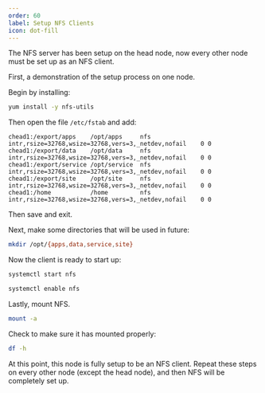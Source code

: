 ```yaml
---
order: 60
label: Setup NFS Clients
icon: dot-fill
---
```


The NFS server has been setup on the head node, now every other node must be set up as an NFS client.

First, a demonstration of the setup process on one node.



Begin by installing:
```bash
yum install -y nfs-utils
```

Then open the file `/etc/fstab` and add:

```
chead1:/export/apps    /opt/apps     nfs    intr,rsize=32768,wsize=32768,vers=3,_netdev,nofail    0 0
chead1:/export/data    /opt/data     nfs    intr,rsize=32768,wsize=32768,vers=3,_netdev,nofail    0 0
chead1:/export/service /opt/service  nfs    intr,rsize=32768,wsize=32768,vers=3,_netdev,nofail    0 0
chead1:/export/site    /opt/site     nfs    intr,rsize=32768,wsize=32768,vers=3,_netdev,nofail    0 0
chead1:/home           /home         nfs    intr,rsize=32768,wsize=32768,vers=3,_netdev,nofail    0 0
```

Then save and exit.


Next, make some directories that will be used in future:
```bash
mkdir /opt/{apps,data,service,site}
```

Now the client is ready to start up:
```bash
systemctl start nfs
```
```bash
systemctl enable nfs
```

Lastly, mount NFS.
```bash
mount -a
```
Check to make sure it has mounted properly:
```bash
df -h
```

At this point, this node is fully setup to be an NFS client. Repeat these steps on every other node (except the head node), and then NFS will be completely set up.


